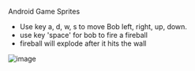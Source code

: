 Android Game Sprites
* Use key a, d, w, s to move Bob left, right, up, down.
* use key 'space' for bob to fire a fireball
* fireball will explode after it hits the wall


![image](https://drive.google.com/open?id=1ieEnynrfTklGhrFoOxelBwulXh_4QXMT)
